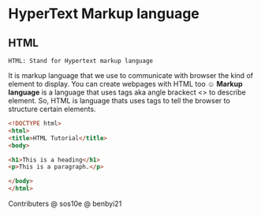 # HyperText Markup language 
## HTML
```
HTML: Stand for Hypertext markup language
```
It is markup language that we use to communicate with browser the kind of element to display. 
You can create webpages  with HTML too :relaxed:
**Markup language** is a language that uses tags aka angle brackect <> to describe element.
So, HTML is language thats uses tags to tell the browser to structure certain elements. 
```HTML
<!DOCTYPE html>
<html>
<title>HTML Tutorial</title>
<body>

<h1>This is a heading</h1>
<p>This is a paragraph.</p>

</body>
</html>
```





Contributers
@ sos10e @ benbyi21
